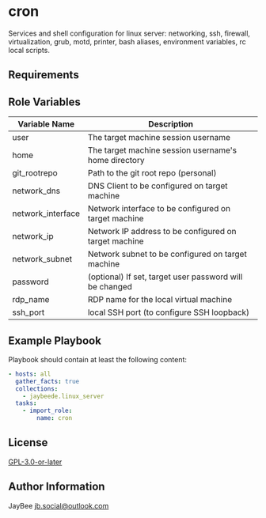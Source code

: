 cron
=========

Services and shell configuration for linux server: networking, ssh, firewall, virtualization, grub, motd, printer, bash aliases, environment variables, rc local scripts.

Requirements
------------

Role Variables
--------------

Variable Name | Description
------------- | -----------
user | The target machine session username
home | The target machine session username's home directory
git_rootrepo | Path to the git root repo (personal)
network_dns | DNS Client to be configured on target machine
network_interface | Network interface to be configured on target machine
network_ip | Network IP address to be configured on target machine
network_subnet | Network subnet to be configured on target machine
password | (optional) If set, target user password will be changed
rdp_name | RDP name for the local virtual machine
ssh_port | local SSH port (to configure SSH loopback)

Example Playbook
----------------

Playbook should contain at least the following content:

```yaml
- hosts: all
  gather_facts: true
  collections:
    - jaybeede.linux_server
  tasks:
    - import_role:
        name: cron
```

License
-------

[GPL-3.0-or-later](../../LICENSE)

Author Information
------------------

JayBee <jb.social@outlook.com>
